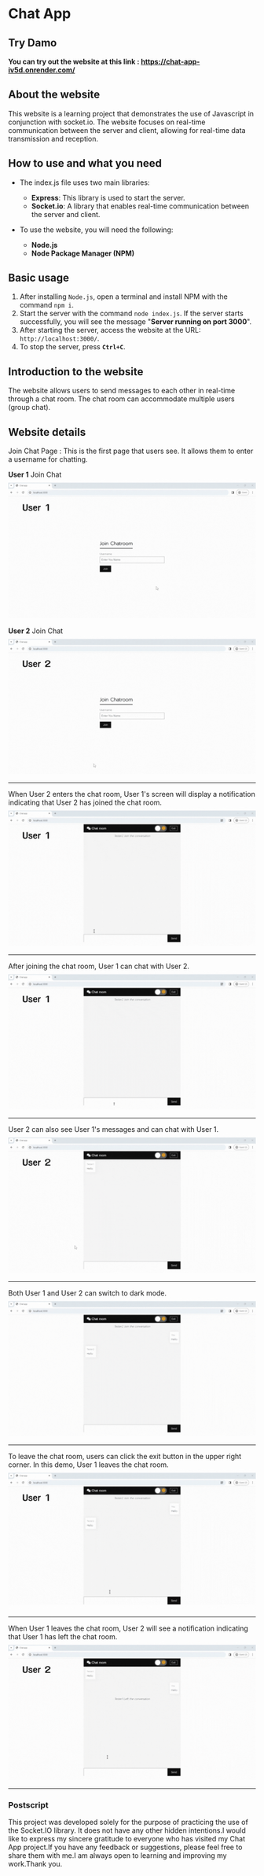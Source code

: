 # Chat App

## Try Damo
**You can try out the website at this link : https://chat-app-iv5d.onrender.com/**

## About the website
This website is a learning project that demonstrates the use of Javascript in conjunction with socket.io. The website focuses on real-time communication between the server and client, allowing for real-time data transmission and reception.

## How to use and what you need
* The index.js file uses two main libraries:
   * **Express**: This library is used to start the server.
   * **Socket.io**: A library that enables real-time communication between the server and client.

* To use the website, you will need the following:
   * **Node.js**
   * **Node Package Manager (NPM)**

## Basic usage
1. After installing `Node.js`, open a terminal and install NPM with the command `npm i`.
2. Start the server with the command `node index.js`. If the server starts successfully, you will see the message "**Server running on port 3000**".
3. After starting the server, access the website at the URL: `http://localhost:3000/`.
4. To stop the server, press **`Ctrl+C`**.

## Introduction to the website
The website allows users to send messages to each other in real-time through a chat room. The chat room can accommodate multiple users (group chat).

## Website details
Join Chat Page : This is the first page that users see. It allows them to enter a username for chatting.

**User 1** Join Chat
![user1joinchat](gif/user1joinchat.gif)

**User 2** Join Chat
![user2joinchat](gif/user2joinchat.gif)
<hr />

When User 2 enters the chat room, User 1's screen will display a notification indicating that User 2 has joined the chat room.
![user1checkpersonjoin](gif/user1checkpersonjoin.gif)
<hr />

After joining the chat room, User 1 can chat with User 2.
![user1chating](gif/user1chating.gif)
<hr />

User 2 can also see User 1's messages and can chat with User 1.
![user2chating](gif/user2chating.gif)
<hr />

Both User 1 and User 2 can switch to dark mode.
![darkmode](gif/darkmode.gif)
<hr />

To leave the chat room, users can click the exit button in the upper right corner. In this demo, User 1 leaves the chat room.
![user1leaveroom](gif/user1leaveroom.gif)
<hr />

When User 1 leaves the chat room, User 2 will see a notification indicating that User 1 has left the chat room.
![user2checkpersonleave](gif/user2checkpersonleave.gif)
<hr />

### Postscript
This project was developed solely for the purpose of practicing the use of the Socket.IO library. It does not have any other hidden intentions.I would like to express my sincere gratitude to everyone who has visited my Chat App project.If you have any feedback or suggestions, please feel free to share them with me.I am always open to learning and improving my work.Thank you.
